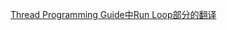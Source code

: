 [Thread Programming Guide中Run Loop部分的翻译](https://github.com/hecong2735/ThreadingProgrammingGuide/wiki/Thread-Programming-Guide%E4%B8%ADRun-Loop%E9%83%A8%E5%88%86%E7%9A%84%E7%BF%BB%E8%AF%91)


